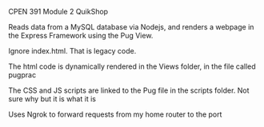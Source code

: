 CPEN 391 Module 2 QuikShop

Reads data from a MySQL database via Nodejs, and renders a webpage in the Express Framework using the Pug View.

Ignore index.html. That is legacy code.

The html code is dynamically rendered in the Views folder, in the file called pugprac

The CSS and JS scripts are linked to the Pug file in the scripts folder. Not sure why but it is what it is

Uses Ngrok to forward requests from my home router to the port
